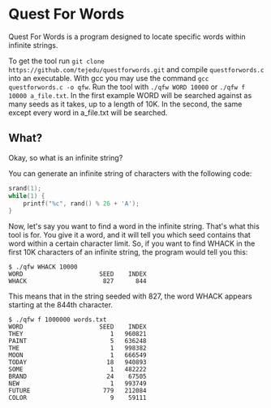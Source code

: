# Quest For Words

Quest For Words is a program designed to locate specific words within infinite strings.

To get the tool run `git clone https://github.com/tejedu/questforwords.git` and compile `questforwords.c` into an executable. With gcc you may use the command `gcc questforwords.c -o qfw`.
Run the tool with `./qfw WORD 10000` or `./qfw f 10000 a_file.txt`. In the first example WORD will be searched against as many seeds as it takes, up to a length of 10K. In the second, the same except every word in a_file.txt will be searched.

## What?

Okay, so what is an infinite string?

You can generate an infinite string of characters with the following code:
```C
srand(1);
while(1) {
	printf("%c", rand() % 26 + 'A');
}
```

Now, let's say you want to find a word in the infinite string. That's what this tool is for. You give it a word, and it will tell you which seed contains that word within a certain character limit. So, if you want to find WHACK in the first 10K characters of an infinite string, the program would tell you this:
```
$ ./qfw WHACK 10000
WORD                     SEED    INDEX
WHACK                     827      844
```
This means that in the string seeded with 827, the word WHACK appears starting at the 844th character.

```
$ ./qfw f 1000000 words.txt
WORD                     SEED    INDEX
THEY                        1   960821
PAINT                       5   636248
THE                         1   998382
MOON                        1   666549
TODAY                      18   940893
SOME                        1   482222
BRAND                      24    67505
NEW                         1   993749
FUTURE                    779   212084
COLOR                       9    59111
```